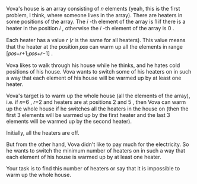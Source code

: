Vova's house is an array consisting of 𝑛
elements (yeah, this is the first problem, I think, where someone lives in the array). There are heaters in some
positions of the array. The 𝑖
-th element of the array is 1
if there is a heater in the position 𝑖
, otherwise the 𝑖
-th element of the array is 0
.

Each heater has a value 𝑟
(𝑟
is the same for all heaters). This value means that the heater at the position 𝑝𝑜𝑠
can warm up all the elements in range [𝑝𝑜𝑠−𝑟+1;𝑝𝑜𝑠+𝑟−1]
.

Vova likes to walk through his house while he thinks, and he hates cold positions of his house. Vova wants to switch
some of his heaters on in such a way that each element of his house will be warmed up by at least one heater.

Vova's target is to warm up the whole house (all the elements of the array), i.e. if 𝑛=6
, 𝑟=2
and heaters are at positions 2
and 5
, then Vova can warm up the whole house if he switches all the heaters in the house on (then the first 3
elements will be warmed up by the first heater and the last 3
elements will be warmed up by the second heater).

Initially, all the heaters are off.

But from the other hand, Vova didn't like to pay much for the electricity. So he wants to switch the minimum number of
heaters on in such a way that each element of his house is warmed up by at least one heater.

Your task is to find this number of heaters or say that it is impossible to warm up the whole house.
